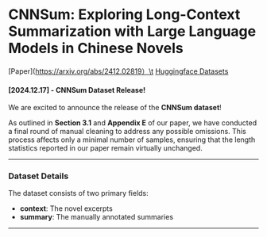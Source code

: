 # **CNNSum: Exploring Long-Context Summarization with Large Language Models in Chinese Novels**

[Paper](https://arxiv.org/abs/2412.02819）\t [Huggingface Datasets](https://huggingface.co/datasets/CxsGHost/CNNSum)

#### **[2024.12.17] - CNNSum Dataset Release!**

We are excited to announce the release of the **CNNSum dataset**!

As outlined in **Section 3.1** and **Appendix E** of our paper, we have conducted a final round of manual cleaning to address any possible omissions. This process affects only a minimal number of samples, ensuring that the length statistics reported in our paper remain virtually unchanged.

---

### **Dataset Details**

The dataset consists of two primary fields:

- **context**: The novel excerpts
- **summary**: The manually annotated summaries

---
